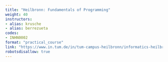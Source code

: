 ```yaml
---
title: "Heilbronn: Fundamentals of Programming"
weight: 40
instructors:
- alias: krusche
- alias: berrezueta
codes:
- INHN0002
format: "practical_course"
link: "https://www.in.tum.de/in/tum-campus-heilbronn/informatics-heilbronn-3/teaching/winter-2021-2022/fundamentals-of-programming-inhn0002/"
robotsdisallow: true
---
```

